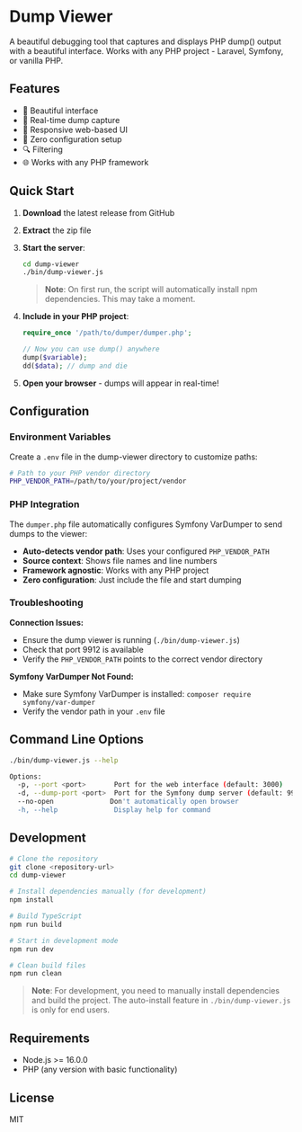 # Dump Viewer

A beautiful debugging tool that captures and displays PHP dump() output with a beautiful interface. Works with any PHP project - Laravel, Symfony, or vanilla PHP.

## Features

- 🎨 Beautiful interface
- 🔄 Real-time dump capture
- 📱 Responsive web-based UI
- 🎯 Zero configuration setup
- 🔍 Filtering
- 🌐 Works with any PHP framework

## Quick Start

1. **Download** the latest release from GitHub
2. **Extract** the zip file
3. **Start the server**:
   ```bash
   cd dump-viewer
   ./bin/dump-viewer.js
   ```
   > **Note**: On first run, the script will automatically install npm dependencies. This may take a moment.

4. **Include in your PHP project**:

   ```php
   require_once '/path/to/dumper/dumper.php';

   // Now you can use dump() anywhere
   dump($variable);
   dd($data); // dump and die
   ```

5. **Open your browser** - dumps will appear in real-time!

## Configuration

### Environment Variables

Create a `.env` file in the dump-viewer directory to customize paths:

```bash
# Path to your PHP vendor directory
PHP_VENDOR_PATH=/path/to/your/project/vendor
```

### PHP Integration

The `dumper.php` file automatically configures Symfony VarDumper to send dumps to the viewer:

- **Auto-detects vendor path**: Uses your configured `PHP_VENDOR_PATH`
- **Source context**: Shows file names and line numbers
- **Framework agnostic**: Works with any PHP project
- **Zero configuration**: Just include the file and start dumping

### Troubleshooting

**Connection Issues:**

- Ensure the dump viewer is running (`./bin/dump-viewer.js`)
- Check that port 9912 is available
- Verify the `PHP_VENDOR_PATH` points to the correct vendor directory

**Symfony VarDumper Not Found:**

- Make sure Symfony VarDumper is installed: `composer require symfony/var-dumper`
- Verify the vendor path in your `.env` file

## Command Line Options

```bash
./bin/dump-viewer.js --help

Options:
  -p, --port <port>       Port for the web interface (default: 3000)
  -d, --dump-port <port>  Port for the Symfony dump server (default: 9912)
  --no-open              Don't automatically open browser
  -h, --help              Display help for command
```

## Development

```bash
# Clone the repository
git clone <repository-url>
cd dump-viewer

# Install dependencies manually (for development)
npm install

# Build TypeScript
npm run build

# Start in development mode
npm run dev

# Clean build files
npm run clean
```

> **Note**: For development, you need to manually install dependencies and build the project. The auto-install feature in `./bin/dump-viewer.js` is only for end users.

## Requirements

- Node.js >= 16.0.0
- PHP (any version with basic functionality)

## License

MIT
